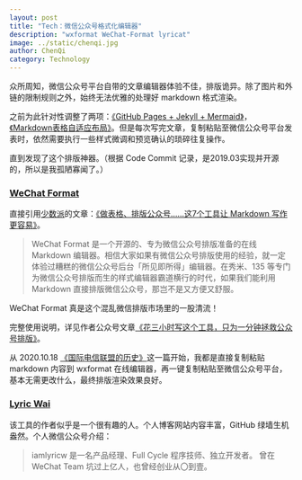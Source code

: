 ```yaml
---
layout: post
title: "Tech：微信公众号格式化编辑器"
description: "wxformat WeChat-Format lyricat"
image: ../static/chenqi.jpg
author: ChenQi
category: Technology
---
```


众所周知，微信公众号平台自带的文章编辑器体验不佳，排版诡异。除了图片和外链的限制规则之外，始终无法优雅的处理好 markdown 格式渲染。

之前为此针对性调整了两项：[《GitHub Pages + Jekyll + Mermaid》](../github-pages-jekyll-mermaid-async/)，[《Markdown表格自适应布局》](../scrollable-markdown-table/)。但是每次写完文章，复制粘贴至微信公众号平台发表时，依然需要执行一些样式微调和预览确认的琐碎往复操作。

直到发现了这个排版神器。（根据 Code Commit 记录，是2019.03实现并开源的，所以是我孤陋寡闻了。）

### [WeChat Format](https://lab.lyric.im/wxformat)

直接引用[少数派](https://sspai.com/)的文章：[《做表格、排版公众号……这7个工具让 Markdown 写作更容易》](https://sspai.com/post/54103)。

> WeChat Format 是一个开源的、专为微信公众号排版准备的在线 Markdown 编辑器。相信大家如果有微信公众号排版使用的经验，就一定体验过糟糕的微信公众号后台「所见即所得」编辑器。在秀米、135 等专门为微信公众号排版而生的样式编辑器霸道横行的时代，如果我们能利用 Markdown 直接排版微信公众号，那岂不是又方便又舒服。

WeChat Format 真是这个混乱微信排版市场里的一股清流！

完整使用说明，详见作者公众号文章[《花三小时写这个工具，只为一分钟拯救公众号排版》](https://mp.weixin.qq.com/s/pn0LzyfgUj6rGUfVHUksjg)。

从 2020.10.18 [《国际电信联盟的历史》](../ITU's-History-1/)这一篇开始，我都是直接复制粘贴 markdown 内容到 wxformat 在线编辑器，再一键复制粘贴至微信公众号平台，基本无需更改什么，最终排版渲染效果良好。

### [Lyric Wai](https://lyric.im/)

该工具的作者似乎是一个很有趣的人。个人博客网站内容丰富，GitHub 绿墙生机盎然。个人微信公众号介绍：

> iamlyricw 是一名产品经理、Full Cycle 程序技师、独立开发者。 曾在 WeChat Team 坑过上亿人，也曾经创业从〇到壹。
